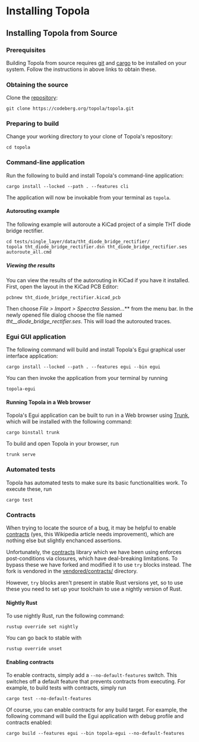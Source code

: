 # Installing Topola

## Installing Topola from Source

### Prerequisites

Building Topola from source requires
[git](https://git-scm.com/book/en/v2/Getting-Started-Installing-Git) and
[cargo](https://doc.rust-lang.org/cargo/getting-started/installation.html)
to be installed on your system. Follow the instructions in above links
to obtain these.

### Obtaining the source

Clone the [repository](https://codeberg.org/topola/topola):

    git clone https://codeberg.org/topola/topola.git

### Preparing to build

Change your working directory to your clone of Topola's repository:

    cd topola

### Command-line application

Run the following to build and install Topola's command-line
application:

    cargo install --locked --path . --features cli

The application will now be invokable from your terminal as `topola`.

#### Autorouting example

The following example will autoroute a KiCad project of a simple THT
diode bridge rectifier.

```
cd tests/single_layer/data/tht_diode_bridge_rectifier/
topola tht_diode_bridge_rectifier.dsn tht_diode_bridge_rectifier.ses autoroute_all.cmd
```

##### Viewing the results

You can view the results of the autorouting in KiCad if you have it
installed. First, open the layout in the KiCad PCB Editor:

```
pcbnew tht_diode_bridge_rectifier.kicad_pcb
```

Then choose *File > Import > Specctra Session...*** from the menu bar.
In the newly opened file dialog choose the file named
*tht__diode_bridge_rectifier.ses*. This will load the autorouted traces.

### Egui GUI application

The following command will build and install Topola's Egui graphical
user interface application:

    cargo install --locked --path . --features egui --bin egui

You can then invoke the application from your terminal by running

```
topola-egui
```

#### Running Topola in a Web browser

Topola's Egui application can be built to run in a Web browser using
[Trunk](https://trunkrs.dev/), which will be installed with the
following command:

    cargo binstall trunk

To build and open Topola in your browser, run

    trunk serve

### Automated tests

Topola has automated tests to make sure its basic functionalities work.
To execute these, run

    cargo test

### Contracts

When trying to locate the source of a bug, it may be helpful to enable
[contracts](https://en.wikipedia.org/wiki/Design_by_contract) (yes, this
Wikipedia article needs improvement), which are nothing else but
slightly enchanced assertions.

Unfortunately, the
[contracts](https://docs.rs/contracts/latest/contracts/) library which
we have been using enforces post-conditions via closures, which have
deal-breaking limitations. To bypass these we have forked and modified it
to use `try` blocks instead. The fork is vendored in the
[vendored/contracts/](vendored/contracts/) directory.

However, `try` blocks aren't present in stable Rust versions yet, so to
use these you need to set up your toolchain to use a nightly version of
Rust.

#### Nightly Rust

To use nightly Rust, run the following command:

    rustup override set nightly

You can go back to stable with

    rustup override unset

#### Enabling contracts

To enable contracts, simply add a `--no-default-features` switch. This
switches off a default feature that prevents contracts from executing.
For example, to build tests with contracts, simply run

    cargo test --no-default-features

Of course, you can enable contracts for any build target. For example,
the following command will build the Egui application with debug profile
and contracts enabled:

    cargo build --features egui --bin topola-egui --no-default-features
